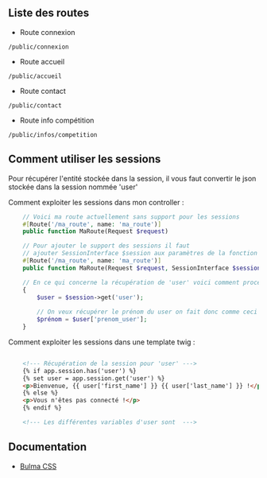 ## Liste des routes

 - Route connexion
```
/public/connexion
```
- Route accueil
```
/public/accueil
```
- Route contact
```
/public/contact
```
- Route info compétition
```
/public/infos/competition
```

## Comment utiliser les sessions

Pour récupérer l'entité stockée dans la session,
il vous faut convertir le json stockée dans la session
nommée 'user'

Comment exploiter les sessions dans mon controller :
```php
    // Voici ma route actuellement sans support pour les sessions
    #[Route('/ma_route', name: 'ma_route')]
    public function MaRoute(Request $request)

    // Pour ajouter le support des sessions il faut
    // ajouter SessionInterface $session aux paramètres de la fonction
    #[Route('/ma_route', name: 'ma_route')]
    public function MaRoute(Request $request, SessionInterface $session)

    // En ce qui concerne la récupération de 'user' voici comment procéder :
    {
        $user = $session->get('user');
        
        // On veux récupérer le prénom du user on fait donc comme ceci :
        $prénom = $user['prenom_user'];
    }
```

Comment exploiter les sessions dans une template twig :
```html

    <!--- Récupération de la session pour 'user' --->
    {% if app.session.has('user') %}
    {% set user = app.session.get('user') %}
    <p>Bienvenue, {{ user['first_name'] }} {{ user['last_name'] }} !</p>
    {% else %}
    <p>Vous n'êtes pas connecté !</p>
    {% endif %}

    <!--- Les différentes variables d'user sont  --->

```

## Documentation

 - <a href="https://bulma.io/documentation">Bulma CSS</a>